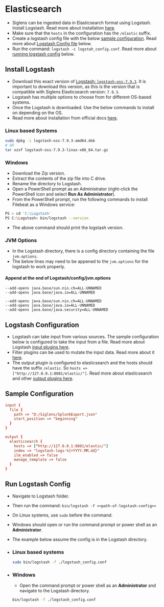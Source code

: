 # Elasticsearch

- Siglens can be ingested data in Elasticsearch format using Logstash. Install Logstash. Read more about installation [here](#install-logstash).
- Make sure that the `hosts` in the configuration has the `/elastic` suffix.
- Create a logstash config file with the below [sample configuration](#sample-configuration). Read more about [Logstash Config file](#logstash-configuration) below.
- Run the command: `logstash -c logstah_config.conf`. Read more about [running logstash config](#run-logstash-config) below.

## Install Logstash

- Download this exact version of [Logstash: `logstash-oss-7.9.3`](https://www.elastic.co/downloads/past-releases/logstash-oss-7-9-3). It is important to download this version, as this is the version that is compatible with Siglens Elasticsearch version: `7.9.3`.
- Logstash has multiple options to choose from for different OS-based systems.
- Once the Logstash is downloaded. Use the below commands to install on depending on the OS.
- Read more about installation from official docs [here](https://www.elastic.co/guide/en/logstash/7.9/configuration.html).

### Linux based Systems

```bash
sudo dpkg -i logstash-oss-7.9.3-amd64.deb
# OR
tar xzvf logstash-oss-7.9.3-linux-x86_64.tar.gz
```

### Windows

- Download the Zip version.
- Extract the contents of the zip file into C drive.
- Rename the directory to Logstash.
- Open a PowerShell prompt as an Administrator (right-click the PowerShell icon and select **Run As Administrator**).
- From the PowerShell prompt, run the following commands to install Filebeat as a Windows service:

```bash
PS > cd 'C:\Logstash'
PS C:\Logstash> bin/logstash --version
```

- The above command should print the logstash version.

### JVM Options

- In the Logstash directory, there is a config directory containing the file `jvm.options`.
- The below lines may need to be appened to the `jvm.options` for the logstash to work properly.

#### Append at the end of Logstash/config/jvm.options

```options
--add-opens java.base/sun.nio.ch=ALL-UNNAMED
--add-opens java.base/java.io=ALL-UNNAMED

--add-opens java.base/sun.nio.ch=ALL-UNNAMED
--add-opens java.base/java.io=ALL-UNNAMED
--add-opens java.base/java.security=ALL-UNNAMED
```

## Logstash Configuration

- Logstash can take input from various sources. The sample configuration below is configured to take the input from a file. Read more about Logstash [input plugins here](https://www.elastic.co/guide/en/logstash/7.9/input-plugins.html).
- Filter plugins can be used to mutate the input data. Read more about it [here](https://www.elastic.co/guide/en/logstash/7.9/filter-plugins.html).
- The output plugin is configured to elasticsearch and the hosts should have the suffix `/elastic`. So `hosts => ["http://127.0.0.1:8081/elastic/"]`. Read more about elasticsearch and other [output plugins here](https://www.elastic.co/guide/en/logstash/7.9/plugins-outputs-elasticsearch.html).

## Sample Configuration

```conf
input {
  file {
    path => "D:/Siglens/SplunkExport.json"
    start_position => "beginning"
  }
}

output {
  elasticsearch {
    hosts => ["http://127.0.0.1:8081/elastic/"]
    index => "logstash-logs-%{+YYYY.MM.dd}"
    ilm_enabled => false
    manage_template => false
  }
}
```

## Run Logstash Config

- Navigate to Logstash folder.
- Then run the command: `bin/logstash -f <<path-of-logstash-config>>`
- On Linux systems, use `sudo` before the command.
- Windows should open or run the command prompt or power shell as an **Administrator**.
- The example below assume the config is in the Logstash directory.

- ### Linux based systems

  ```bash
  sudo bin/logstash -f ./logstash_config.conf
  ```

- ### Windows

  - Open the command prompt or power shell as an **Administrator** and navigate to the Logstash directory.

  ```bash
  bin/logstash -f ./logstash_config.conf
  ```
